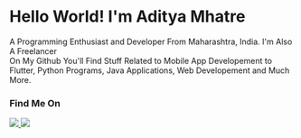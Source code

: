 # Hello World! I'm Aditya Mhatre

<p>
A Programming Enthusiast and Developer From Maharashtra, India. I'm Also A Freelancer
<br>
On My Github You'll Find Stuff Related to Mobile App Developement to Flutter, Python Programs, Java Applications, Web Developement and Much More.
</p>

### Find Me On

<a href="https://www.linkedin.com/in/aditya-mhatre-9a0254ab/">
  <img src="https://img.icons8.com/doodle/48/000000/linkedin--v2.png"/>
</a>
<a href="https://twitter.com/aditya_amask">
  <img src="https://img.icons8.com/doodle/48/000000/twitter--v1.png"/>
</a>
